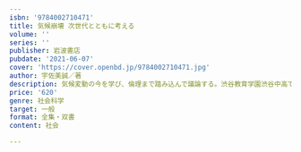 ```yaml
---
isbn: '9784002710471'
title: 気候崩壊 次世代とともに考える
volume: ''
series: ''
publisher: 岩波書店
pubdate: '2021-06-07'
cover: 'https://cover.openbd.jp/9784002710471.jpg'
author: 宇佐美誠／著
description: 気候変動の今を学び、倫理まで踏み込んで議論する。渋谷教育学園渋谷中高での白熱講義をまとめた一冊。
price: '620'
genre: 社会科学
target: 一般
format: 全集・双書
content: 社会

---
```


